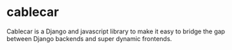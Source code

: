 # cablecar
Cablecar is a Django and javascript library to make it easy to bridge the gap between Django backends and super dynamic frontends.
